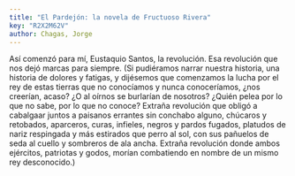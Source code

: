 ```yaml
---
title: "El Pardejón: la novela de Fructuoso Rivera"
key: "R2X2M62V"
author: Chagas, Jorge
---
```

<div data-schema-version="8"><p>Así comenzó para mí, Eustaquio Santos, la revolución. Esa revolución que nos dejó marcas para siempre. (Si pudiéramos narrar nuestra historia, una historia de dolores y fatigas, y dijésemos que comenzamos la lucha por el rey de estas tierras que no conocíamos y nunca conoceríamos, ¿nos creerían, acaso? ¿O al oírnos se burlarían de nosotros? ¿Quién pelea por lo que no sabe, por lo que no conoce? Extraña revolución que obligó a cabalgaar juntos a paisanos errantes sin conchabo alguno, chúcaros y retobados, aparceros, curas, infieles, negros y pardos fugados, platudos de nariz respingada y más estirados que perro al sol, con sus pañuelos de seda al cuello y sombreros de ala ancha. Extraña revolución donde ambos ejércitos, patriotas y godos, morían combatiendo en nombre de un mismo rey desconocido.)</p> </div>